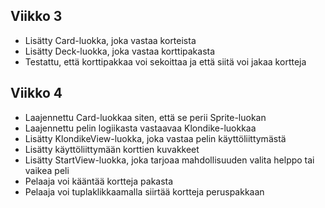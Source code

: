 ## Viikko 3

- Lisätty Card-luokka, joka vastaa korteista
- Lisätty Deck-luokka, joka vastaa korttipakasta
- Testattu, että korttipakkaa voi sekoittaa ja että siitä voi jakaa kortteja


## Viikko 4

- Laajennettu Card-luokkaa siten, että se perii Sprite-luokan
- Laajennettu pelin logiikasta vastaavaa Klondike-luokkaa
- Lisätty KlondikeView-luokka, joka vastaa pelin käyttöliittymästä
- Lisätty käyttöliittymään korttien kuvakkeet
- Lisätty StartView-luokka, joka tarjoaa mahdollisuuden valita helppo tai vaikea peli
- Pelaaja voi kääntää kortteja pakasta
- Pelaaja voi tuplaklikkaamalla siirtää kortteja peruspakkaan